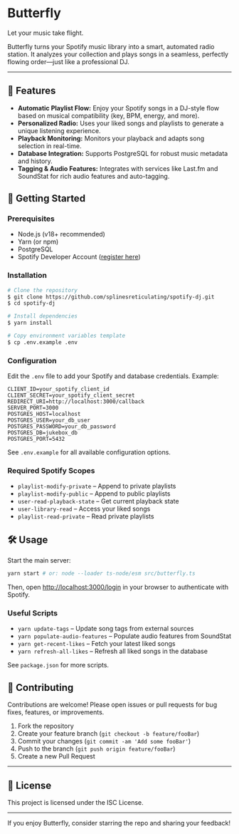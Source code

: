 # Butterfly

Let your music take flight.

Butterfly turns your Spotify music library into a smart, automated radio station. It analyzes your collection and plays songs in a seamless, perfectly flowing order—just like a professional DJ.

---

## 🎵 Features

- **Automatic Playlist Flow:** Enjoy your Spotify songs in a DJ-style flow based on musical compatibility (key, BPM, energy, and more).
- **Personalized Radio:** Uses your liked songs and playlists to generate a unique listening experience.
- **Playback Monitoring:** Monitors your playback and adapts song selection in real-time.
- **Database Integration:** Supports PostgreSQL for robust music metadata and history.
- **Tagging & Audio Features:** Integrates with services like Last.fm and SoundStat for rich audio features and auto-tagging.

## 🚀 Getting Started

### Prerequisites
- Node.js (v18+ recommended)
- Yarn (or npm)
- PostgreSQL
- Spotify Developer Account ([register here](https://developer.spotify.com/dashboard/applications))

### Installation

```bash
# Clone the repository
$ git clone https://github.com/splinesreticulating/spotify-dj.git
$ cd spotify-dj

# Install dependencies
$ yarn install

# Copy environment variables template
$ cp .env.example .env
```

### Configuration
Edit the `.env` file to add your Spotify and database credentials. Example:

```env
CLIENT_ID=your_spotify_client_id
CLIENT_SECRET=your_spotify_client_secret
REDIRECT_URI=http://localhost:3000/callback
SERVER_PORT=3000
POSTGRES_HOST=localhost
POSTGRES_USER=your_db_user
POSTGRES_PASSWORD=your_db_password
POSTGRES_DB=jukebox_db
POSTGRES_PORT=5432
```

See `.env.example` for all available configuration options.

### Required Spotify Scopes

- `playlist-modify-private` – Append to private playlists
- `playlist-modify-public` – Append to public playlists
- `user-read-playback-state` – Get current playback state
- `user-library-read` – Access your liked songs
- `playlist-read-private` – Read private playlists

## 🛠 Usage

Start the main server:
```bash
yarn start # or: node --loader ts-node/esm src/butterfly.ts
```

Then, open [http://localhost:3000/login](http://localhost:3000/login) in your browser to authenticate with Spotify.

### Useful Scripts
- `yarn update-tags` – Update song tags from external sources
- `yarn populate-audio-features` – Populate audio features from SoundStat
- `yarn get-recent-likes` – Fetch your latest liked songs
- `yarn refresh-all-likes` – Refresh all liked songs in the database

See `package.json` for more scripts.

## 🤝 Contributing

Contributions are welcome! Please open issues or pull requests for bug fixes, features, or improvements.

1. Fork the repository
2. Create your feature branch (`git checkout -b feature/fooBar`)
3. Commit your changes (`git commit -am 'Add some fooBar'`)
4. Push to the branch (`git push origin feature/fooBar`)
5. Create a new Pull Request

---

## 📄 License

This project is licensed under the ISC License.

---

If you enjoy Butterfly, consider starring the repo and sharing your feedback!
